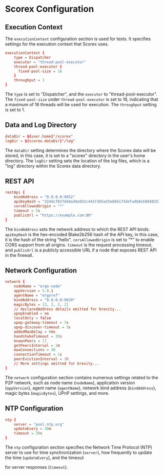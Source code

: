 # Scorex Configuration

## Execution Context

The `executionContext` configuration section is used for tests. It specifies settings for the execution context that Scorex uses.

```conf
executionContext {
    type = Dispatcher
    executor = "thread-pool-executor"
    thread-pool-executor {
      fixed-pool-size = 16
    }
    throughput = 1
}
```

The `type` is set to "Dispatcher", and the `executor` to "thread-pool-executor". The `fixed-pool-size` under `thread-pool-executor` is set to 16, indicating that a maximum of 16 threads will be used for execution. The `throughput` setting is set to 1.

## Data and Log Directory

```conf
dataDir = ${user.home}"/scorex"
logDir = ${scorex.dataDir}"/log"
```
The `dataDir` setting determines the directory where the Scorex data will be stored, in this case, it is set to a "scorex" directory in the user's home directory. The `logDir` setting sets the location of the log files, which is a "log" directory within the Scorex data directory.

## REST API

```conf
restApi {
    bindAddress = "0.0.0.0:9052"
    apiKeyHash = "324dcf027dd4a30a932c441f365a25e86b173defa4b8e58948253471b81b72cf"
    corsAllowedOrigin = "*"
    timeout = 5s
    publicUrl = "https://example.com:80"
}
```

The `bindAddress` sets the network address to which the REST API binds. `apiKeyHash` is the hex-encoded Blake2b256 hash of the API key, in this case, it is the hash of the string "hello". `corsAllowedOrigin` is set to "*" to enable CORS support from all origins. `timeout` is the request processing timeout, and `publicUrl` is a publicly accessible URL if a node that exposes REST API in the firewall.

## Network Configuration

```conf
network {
    nodeName = "ergo-node"
    appVersion = 5.0.1
    agentName = "ergoref"
    bindAddress = "0.0.0.0:9020"
    magicBytes = [2, 2, 2, 2]
    // declaredAddress details omitted for brevity...
    upnpEnabled = no
    localOnly = false
    upnp-gateway-timeout = 7s
    upnp-discover-timeout = 3s
    addedMaxDelay = 0ms
    handshakeTimeout = 30s
    knownPeers = []
    getPeersInterval = 2m
    maxConnections = 30
    connectionTimeout = 1s
    peerEvictionInterval = 1h
    // More settings omitted for brevity...
}
```

The `network` configuration section contains numerous settings related to the P2P network, such as node name (`nodeName`), application version (`appVersion`), agent name (`agentName`), network bind address (`bindAddress`), magic bytes (`magicBytes`), UPnP settings, and more.

## NTP Configuration

```conf
ntp {
    server = "pool.ntp.org"
    updateEvery = 30m
    timeout = 30s
}
```

The `ntp` configuration section specifies the Network Time Protocol (NTP) server to use for time synchronization (`server`), how frequently to update the time (`updateEvery`), and the timeout

 for server responses (`timeout`).